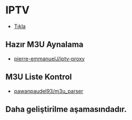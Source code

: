 # IPTV
- [Tıkla](https://raw.githubusercontent.com/darkervip/iptvdarker/main/Kanallar/darkervip.m3u)

## Hazır M3U Aynalama

- [pierre-emmanuelJ/iptv-proxy](https://github.com/pierre-emmanuelJ/iptv-proxy)

## M3U Liste Kontrol

- [pawanpaudel93/m3u_parser](https://github.com/pawanpaudel93/m3u_parser)

## Daha geliştirilme aşamasındadır.
